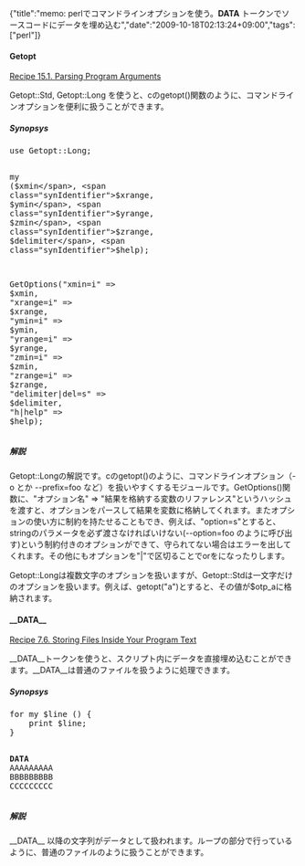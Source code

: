 {"title":"memo: perlでコマンドラインオプションを使う。__DATA__ トークンでソースコードにデータを埋め込む","date":"2009-10-18T02:13:24+09:00","tags":["perl"]}

<!-- DATE: 2009-10-17T17:13:24+00:00 -->
<!-- OLDURL: http://d.hatena.ne.jp/cou929_la/20091017/ -->


<div class="section">
<h4>Getopt</h4>
<p><a href="http://docstore.mik.ua/orelly/perl/cookbook/ch15_02.htm" target="_blank">Recipe 15.1. Parsing Program Arguments</a></p>
<p>Getopt::Std, Getopt::Long を使うと、cのgetopt()関数のように、コマンドラインオプションを便利に扱うことができます。</p>
<h5>Synopsys</h5>
<pre class="syntax-highlight">
<span class="synStatement">use </span>Getopt::Long;

<span class="synStatement">my</span> (<span class="synIdentifier">$xmin</span>, <span class="synIdentifier">$xrange</span>, <span class="synIdentifier">$ymin</span>, <span class="synIdentifier">$yrange</span>, <span class="synIdentifier">$zmin</span>, <span class="synIdentifier">$zrange</span>, <span class="synIdentifier">$delimiter</span>, <span class="synIdentifier">$help</span>);

GetOptions(<span class="synConstant">"xmin=i"</span> => <span class="synIdentifier">\$xmin</span>,
   <span class="synConstant">"xrange=i"</span> => <span class="synIdentifier">\$xrange</span>,
   <span class="synConstant">"ymin=i"</span> => <span class="synIdentifier">\$ymin</span>,
   <span class="synConstant">"yrange=i"</span> => <span class="synIdentifier">\$yrange</span>,
   <span class="synConstant">"zmin=i"</span> => <span class="synIdentifier">\$zmin</span>,
   <span class="synConstant">"zrange=i"</span> => <span class="synIdentifier">\$zrange</span>,
   <span class="synConstant">"delimiter|del=s"</span> => <span class="synIdentifier">\$delimiter</span>,
   <span class="synConstant">"h|help"</span> => <span class="synIdentifier">\$help</span>);
</pre>

<h5>解説</h5>
<p>Getopt::Longの解説です。cのgetopt()のように、コマンドラインオプション（-o とか --prefix=foo など）を扱いやすくするモジュールです。GetOptions()関数に、"オプション名" => "結果を格納する変数のリファレンス"というハッシュを渡すと、オプションをパースして結果を変数に格納してくれます。またオプションの使い方に制約を持たせることもでき、例えば、"option=s"とすると、stringのパラメータを必ず渡さなければいけない(--option=foo のように呼び出す)という制約付きのオプションができて、守られてない場合はエラーを出してくれます。その他にもオプションを"|"で区切ることでorをになったりします。</p>
<p>Getopt::Longは複数文字のオプションを扱いますが、Getopt::Stdは一文字だけのオプションを扱います。例えば、getopt("a")とすると、その値が$otp_aに格納されます。</p>
<h4>__DATA__</h4>
<p><a href="http://docstore.mik.ua/orelly/perl/cookbook/ch07_07.htm" target="_blank">Recipe 7.6. Storing Files Inside Your Program Text</a></p>
<p>__DATA__トークンを使うと、スクリプト内にデータを直接埋め込むことができます。__DATA__は普通のファイルを扱うように処理できます。</p>
<h5>Synopsys</h5>
<pre class="syntax-highlight">
<span class="synStatement">for</span> <span class="synStatement">my</span> <span class="synIdentifier">$line</span> (<span class="synIdentifier"><DATA></span>) {
    <span class="synStatement">print</span> <span class="synIdentifier">$line</span>;
}

<span class="synComment">__DATA__</span>
<span class="synComment">AAAAAAAAA</span>
<span class="synComment">BBBBBBBBB</span>
<span class="synComment">CCCCCCCCC</span>
</pre>

<h5>解説</h5>
<p>__DATA__ 以降の文字列がデータとして扱われます。ループの部分で行っているように、普通のファイルのように扱うことができます。</p>
</div>






